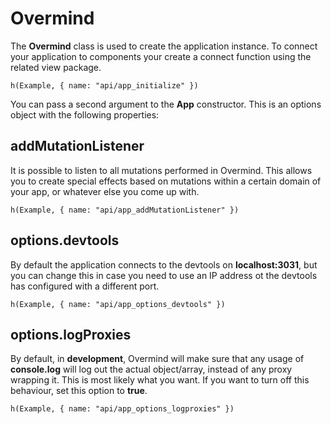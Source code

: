 # Overmind

The **Overmind** class is used to create the application instance. To connect your application to components your create a connect function using the related view package. 

```marksy
h(Example, { name: "api/app_initialize" })
```

You can pass a second argument to the **App** constructor. This is an options object with the following properties:

## addMutationListener

It is possible to listen to all mutations performed in Overmind. This allows you to create special effects based on mutations within a certain domain of your app, or whatever else you come up with.

```marksy
h(Example, { name: "api/app_addMutationListener" })
```


## options.devtools
By default the application connects to the devtools on **localhost:3031**, but you can change this in case you need to use an IP address ot the devtools has configured with a different port.

```marksy
h(Example, { name: "api/app_options_devtools" })
```

## options.logProxies
By default, in **development**, Overmind will make sure that any usage of **console.log** will log out the actual object/array, instead of any proxy wrapping it. This is most likely what you want. If you want to turn off this behaviour, set this option to **true**.

```marksy
h(Example, { name: "api/app_options_logproxies" })
```
